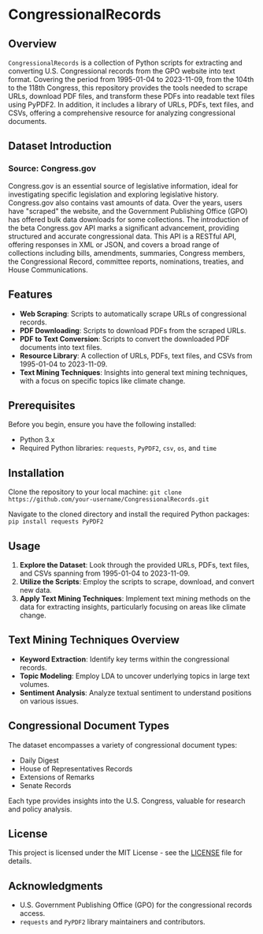 # CongressionalRecords

## Overview
`CongressionalRecords` is a collection of Python scripts for extracting and converting U.S. Congressional records from the GPO website into text format. Covering the period from 1995-01-04 to 2023-11-09, from the 104th to the 118th Congress, this repository provides the tools needed to scrape URLs, download PDF files, and transform these PDFs into readable text files using PyPDF2. In addition, it includes a library of URLs, PDFs, text files, and CSVs, offering a comprehensive resource for analyzing congressional documents.

## Dataset Introduction

### Source: Congress.gov
Congress.gov is an essential source of legislative information, ideal for investigating specific legislation and exploring legislative history. Congress.gov also contains vast amounts of data. Over the years, users have "scraped" the website, and the Government Publishing Office (GPO) has offered bulk data downloads for some collections. The introduction of the beta Congress.gov API marks a significant advancement, providing structured and accurate congressional data. This API is a RESTful API, offering responses in XML or JSON, and covers a broad range of collections including bills, amendments, summaries, Congress members, the Congressional Record, committee reports, nominations, treaties, and House Communications.

## Features
- **Web Scraping**: Scripts to automatically scrape URLs of congressional records.
- **PDF Downloading**: Scripts to download PDFs from the scraped URLs.
- **PDF to Text Conversion**: Scripts to convert the downloaded PDF documents into text files.
- **Resource Library**: A collection of URLs, PDFs, text files, and CSVs from 1995-01-04 to 2023-11-09.
- **Text Mining Techniques**: Insights into general text mining techniques, with a focus on specific topics like climate change.

## Prerequisites
Before you begin, ensure you have the following installed:
- Python 3.x
- Required Python libraries: `requests`, `PyPDF2`, `csv`, `os`, and `time`

## Installation
Clone the repository to your local machine:
`git clone https://github.com/your-username/CongressionalRecords.git`

Navigate to the cloned directory and install the required Python packages:
`pip install requests PyPDF2`

## Usage
1. **Explore the Dataset**: Look through the provided URLs, PDFs, text files, and CSVs spanning from 1995-01-04 to 2023-11-09.
2. **Utilize the Scripts**: Employ the scripts to scrape, download, and convert new data.
3. **Apply Text Mining Techniques**: Implement text mining methods on the data for extracting insights, particularly focusing on areas like climate change.

## Text Mining Techniques Overview
- **Keyword Extraction**: Identify key terms within the congressional records.
- **Topic Modeling**: Employ LDA to uncover underlying topics in large text volumes.
- **Sentiment Analysis**: Analyze textual sentiment to understand positions on various issues.

## Congressional Document Types
The dataset encompasses a variety of congressional document types:
- Daily Digest
- House of Representatives Records
- Extensions of Remarks
- Senate Records

Each type provides insights into the U.S. Congress, valuable for research and policy analysis.

## License
This project is licensed under the MIT License - see the [LICENSE](LICENSE) file for details.

## Acknowledgments
- U.S. Government Publishing Office (GPO) for the congressional records access.
- `requests` and `PyPDF2` library maintainers and contributors.
